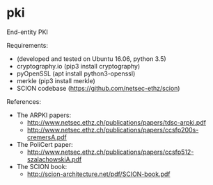 # pki
End-entity PKI


Requirements:
- (developed and tested on Ubuntu 16.06, python 3.5)
- cryptography.io (pip3 install cryptography)
- pyOpenSSL (apt install python3-openssl)
- merkle (pip3 install merkle)
- SCION codebase (https://github.com/netsec-ethz/scion)


References:
- The ARPKI papers:
    - http://www.netsec.ethz.ch/publications/papers/tdsc-arpki.pdf
    - http://www.netsec.ethz.ch/publications/papers/ccsfp200s-cremersA.pdf
- The PoliCert paper:
    - http://www.netsec.ethz.ch/publications/papers/ccsfp512-szalachowskiA.pdf
- The SCION book:
    - http://scion-architecture.net/pdf/SCION-book.pdf
